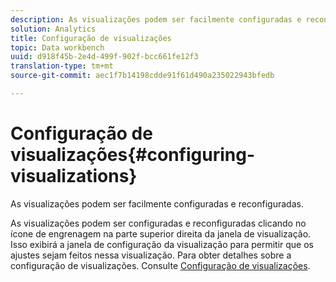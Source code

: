 ```yaml
---
description: As visualizações podem ser facilmente configuradas e reconfiguradas.
solution: Analytics
title: Configuração de visualizações
topic: Data workbench
uuid: d918f45b-2e4d-499f-902f-bcc661fe12f3
translation-type: tm+mt
source-git-commit: aec1f7b14198cdde91f61d490a235022943bfedb

---
```



# Configuração de visualizações{#configuring-visualizations}

As visualizações podem ser facilmente configuradas e reconfiguradas.

As visualizações podem ser configuradas e reconfiguradas clicando no ícone de engrenagem na parte superior direita da janela de visualização. Isso exibirá a janela de configuração da visualização para permitir que os ajustes sejam feitos nessa visualização. Para obter detalhes sobre a configuração de visualizações. Consulte [Configuração de visualizações](../../../../home/c-adobe-data-workbench-dashboard/c-visualizations/c-configuring-visualizations.md#concept-edc3c7270ffe429c9aab8ceca429b570).
